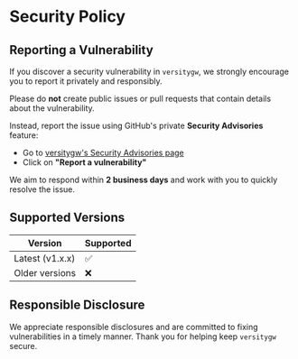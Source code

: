 # Security Policy

## Reporting a Vulnerability

If you discover a security vulnerability in `versitygw`, we strongly encourage you to report it privately and responsibly.

Please do **not** create public issues or pull requests that contain details about the vulnerability.

Instead, report the issue using GitHub's private **Security Advisories** feature:

- Go to [versitygw's Security Advisories page](https://github.com/versity/versitygw/security/advisories)
- Click on **"Report a vulnerability"**

We aim to respond within **2 business days** and work with you to quickly resolve the issue.

## Supported Versions

| Version         | Supported |
| --------------- | --------- |
| Latest (v1.x.x) | ✅        |
| Older versions  | ❌        |

## Responsible Disclosure

We appreciate responsible disclosures and are committed to fixing vulnerabilities in a timely manner. Thank you for helping keep `versitygw` secure.
